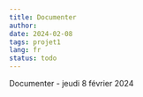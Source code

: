 ```yaml
---
title: Documenter
author: 
date: 2024-02-08
tags: projet1
lang: fr
status: todo
---
```


Documenter - jeudi 8 février 2024